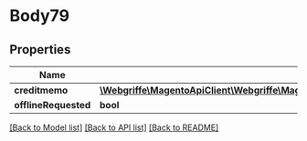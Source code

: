 # Body79

## Properties
Name | Type | Description | Notes
------------ | ------------- | ------------- | -------------
**creditmemo** | [**\Webgriffe\MagentoApiClient\Webgriffe\MagentoApiClient\Model\SalesDataCreditmemoInterface**](SalesDataCreditmemoInterface.md) |  | 
**offlineRequested** | **bool** |  | [optional] 

[[Back to Model list]](../README.md#documentation-for-models) [[Back to API list]](../README.md#documentation-for-api-endpoints) [[Back to README]](../README.md)


